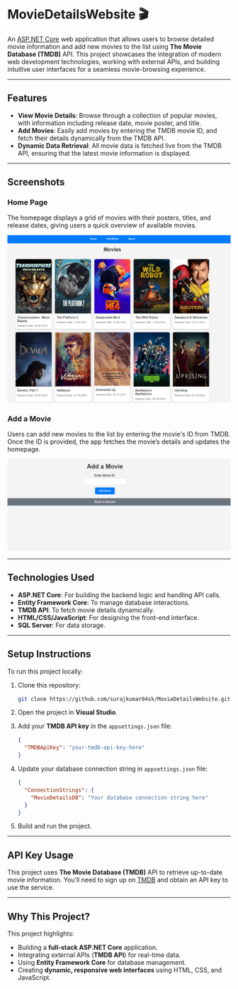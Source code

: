 # MovieDetailsWebsite 🎬

An [ASP.NET Core](https://dotnet.microsoft.com/apps/aspnet) web application that allows users to browse detailed movie information and add new movies to the list using **The Movie Database (TMDB)** API. This project showcases the integration of modern web development technologies, working with external APIs, and building intuitive user interfaces for a seamless movie-browsing experience.

---

## Features
- **View Movie Details**: Browse through a collection of popular movies, with information including release date, movie poster, and title.
- **Add Movies**: Easily add movies by entering the TMDB movie ID, and fetch their details dynamically from the TMDB API.
- **Dynamic Data Retrieval**: All movie data is fetched live from the TMDB API, ensuring that the latest movie information is displayed.

---

## Screenshots

### Home Page
The homepage displays a grid of movies with their posters, titles, and release dates, giving users a quick overview of available movies.

![Movies Homepage](https://github.com/surajkumar04sk/projectimage/blob/main/home.png)

### Add a Movie
Users can add new movies to the list by entering the movie's ID from TMDB. Once the ID is provided, the app fetches the movie’s details and updates the homepage.

![Add Movie Page](https://github.com/surajkumar04sk/projectimage/blob/main/addmovie.png)

---

## Technologies Used

- **ASP.NET Core**: For building the backend logic and handling API calls.
- **Entity Framework Core**: To manage database interactions.
- **TMDB API**: To fetch movie details dynamically.
- **HTML/CSS/JavaScript**: For designing the front-end interface.
- **SQL Server**: For data storage.

---

## Setup Instructions

To run this project locally:

1. Clone this repository:
   ```bash
   git clone https://github.com/surajkumar04sk/MovieDetailsWebsite.git

2. Open the project in **Visual Studio**.

3. Add your **TMDB API key** in the `appsettings.json` file:
   ```json
   {
     "TMDBApiKey": "your-tmdb-api-key-here"
   }
   
4. Update your database connection string in `appsettings.json` file:
   ```json
   {
     "ConnectionStrings": {
       "MovieDetailsDB": "Your database connection string here"
     } 
   } 
   
5. Build and run the project.

---

## API Key Usage
This project uses **The Movie Database (TMDB)** API to retrieve up-to-date movie information. You’ll need to sign up on [TMDB](https://www.themoviedb.org/) and obtain an API key to use the service.

---

## Why This Project?
This project highlights:

- Building a **full-stack ASP.NET Core** application.
- Integrating external APIs (**TMDB API**) for real-time data.
- Using **Entity Framework Core** for database management.
- Creating **dynamic, responsive web interfaces** using HTML, CSS, and JavaScript.


